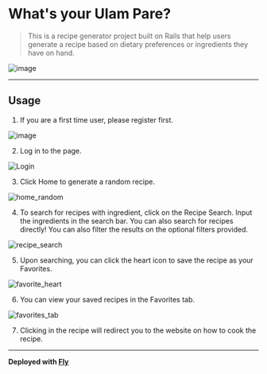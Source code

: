 # What's your Ulam Pare?
> This is a recipe generator project built on Rails that help users generate a recipe based on dietary preferences or ingredients they have on hand.

![image](https://user-images.githubusercontent.com/68190784/222671099-e621623d-8964-4d1d-919a-0bacce570441.png)

---
## Usage
1. If you are a first time user, please register first.

![image](https://user-images.githubusercontent.com/68190784/222640755-46647551-c281-40f8-b2c2-904a0ef75aad.png)


2. Log in to the page.

![Login](https://user-images.githubusercontent.com/68190784/222640814-d41445cf-2190-43ee-b63f-33c9f6a49dfb.png)


3. Click Home to generate a random recipe.

![home_random](https://user-images.githubusercontent.com/68190784/222640973-38f6fc8b-aabe-4097-8868-89bddc7490d8.png)


4. To search for recipes with ingredient, click on the Recipe Search.
Input the ingredients in the search bar. You can also search for recipes directly!
You can also filter the results on the optional filters provided.

![recipe_search](https://user-images.githubusercontent.com/68190784/222705765-30c7dc07-9bad-4d6b-819d-ba5ee322e090.png)

5. Upon searching, you can click the heart icon to save the recipe as your Favorites.

![favorite_heart](https://user-images.githubusercontent.com/68190784/222705542-e0d15ab2-7125-4f6e-ab05-706b75cf46df.png)


6. You can view your saved recipes in the Favorites tab.

![favorites_tab](https://user-images.githubusercontent.com/68190784/222675692-e059f002-9532-417b-8fa6-6050881783c9.png)

7. Clicking in the recipe will redirect you to the website on how to cook the recipe.

---

**Deployed with [Fly](https://broken-surf-9128.fly.dev)**
